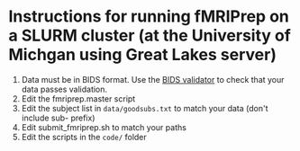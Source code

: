 # Instructions for running fMRIPrep on a SLURM cluster (at the University of Michgan using Great Lakes server)

1. Data must be in BIDS format. Use the [BIDS validator](https://bids-standard.github.io/bids-validator/) to check that your data passes validation. 
2. Edit the fmriprep.master script 
3. Edit the subject list in `data/goodsubs.txt` to match your data (don't include sub- prefix)
4. Edit submit_fmriprep.sh to match your paths
5. Edit the scripts in the `code/` folder
